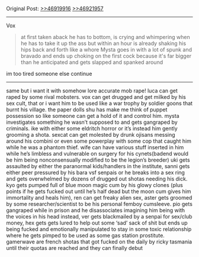 Original Post: [>>46919916](https://warosu.org/vt/thread/46872075#p46919916) [>>46921957](https://warosu.org/vt/thread/46872075#p46921957)
***
Vox
>at first taken aback he has to bottom, is crying and whimpering when he has to take it up the ass but within an hour is already shaking his hips back and forth like a whore
Mysta
>goes in with a lot of spunk and bravado and ends up choking on the first cock because it's far bigger than he anticipated and gets slapped and spanked around

im too tired someone else continue 

***
same but i want it with somehow lore accurate mob rape! luca can get raped by some rival mobsters. vox can get drugged and get milked by his sex cult, that or i want him to be used like a war trophy by soldier goons that burnt his village. the paper dolls shu has make me think of puppet possession so like someone can get a hold of it and control him. mysta investigates something he wasn’t supposed to and gets gangraped by criminals. ike with either some eldritch horror or it’s instead him gently grooming a shota.
sexcat can get molested by drunk ojisans messing around his combini or even some powerplay with some cop that caught him while he was a phantom thief. wife can have various stuff inserted in him while he’s limbless and vulnerable on surgery for his cynets(badend would be him being nonconsensually modified to be the legion’s breeder) uki gets assaulted by either the paranormal kids/handlers in the institute, sanni gets either peer pressured by his bara vsf senpais or he breaks into a sex ring and gets overwhelmed by dozens of drugged out shotas needing his dick.
kyo gets pumped full of blue moon magic cum by his glowy clones (plus points if he gets fucked out until he’s half dead but the moon cum gives him immortality and heals him), ren can get freaky alien sex, aster gets groomed by some researcher/scientist to be his personal femboy cumsleeve.
pio gets gangraped while in prison and he disassociates imagining him being with the voices in his head instead, ver gets blackmailed by a senpai for sex/club money, hex gets gets lured to help out some ‘sad’ sack of shit but ends up being fucked and emotionally manipulated to stay in some toxic relationship where he gets pimped to be used as some gas station prostitute.
gamerwave are french shotas that got fucked on the daily by ricky tasmania until their quotas are reached and they can finally debut
